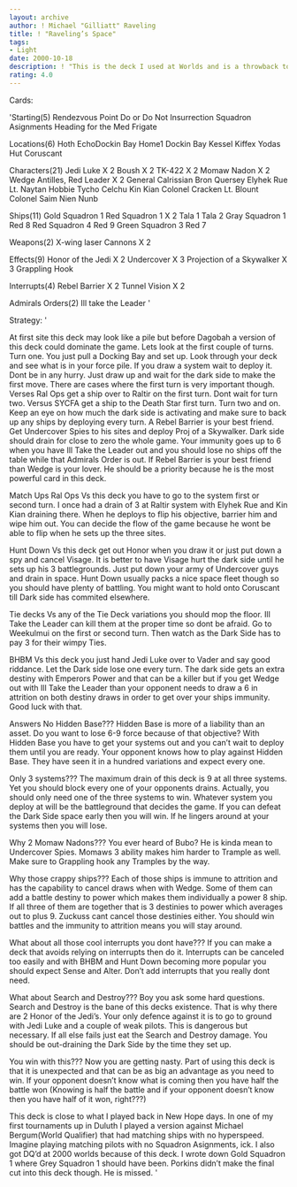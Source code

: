 ```yaml
---
layout: archive
author: ! Michael "Gilliatt" Raveling
title: ! "Raveling’s Space"
tags:
- Light
date: 2000-10-18
description: ! "This is the deck I used at Worlds and is a throwback to the old decks I used to play for light side."
rating: 4.0
---
```

Cards: 

'Starting(5)
Rendezvous Point
Do or Do Not
Insurrection
Squadron Asignments
Heading for the Med Frigate

Locations(6)
Hoth EchoDockin Bay
Home1 Dockin Bay
Kessel
Kiffex
Yodas Hut
Coruscant

Characters(21)
Jedi Luke X 2
Boush X 2
TK-422 X 2
Momaw Nadon X 2
Wedge Antilles, Red Leader X 2
General Calrissian
Bron Quersey
Elyhek Rue
Lt. Naytan
Hobbie
Tycho Celchu
Kin Kian
Colonel Cracken
Lt. Blount
Colonel Saim
Nien Nunb

Ships(11)
Gold Squadron 1
Red Squadron 1 X 2
Tala 1
Tala 2
Gray Squadron 1
Red 8
Red Squadron 4
Red 9
Green Squadron 3
Red 7

Weapons(2)
X-wing laser Cannons X 2

Effects(9)
Honor of the Jedi X 2
Undercover X 3
Projection of a Skywalker X 3
Grappling Hook

Interrupts(4)
Rebel Barrier X 2
Tunnel Vision X 2

Admirals Orders(2)
Ill take the Leader '

Strategy: '

At first site this deck may look like a pile but before Dagobah a version of this deck could dominate the game.
Lets look at the first couple of turns.
Turn one.  You just pull a Docking Bay and set up.  Look through your deck and see what is in your force pile.	If you draw a system wait to deploy it.  Dont be in any hurry.	Just draw up and wait for the dark side to make the first move.  There are cases where the first turn is very important though.  Verses Ral Ops get a ship over to Raltir on the first turn.  Dont wait for turn two.  Versus SYCFA get a ship to the Death Star first turn.
Turn two and on.
Keep an eye on how much the dark side is activating and make sure to back up any ships by deploying every turn.  A Rebel Barrier is your best friend.  Get Undercover Spies to his sites and deploy Proj of a Skywalker.  Dark side should drain for close to zero the whole game.  Your immunity goes up to 6 when you have Ill Take the Leader out and you should lose no ships off the table while that Admirals Order is out.  If Rebel Barrier is your best friend than Wedge is your lover.  He should be a priority because he is the most powerful card in this deck.

Match Ups
Ral Ops  Vs this deck you have to go to the system first or second turn.  I once had a drain of 3 at Raltir system with Elyhek Rue and Kin Kian draining there.  When he deploys to flip his objective, barrier him and wipe him out.	You can decide the flow of the game because he wont be able to flip when he sets up the three sites.

Hunt Down  Vs this deck get out Honor when you draw it or just put down a spy and cancel Visage.  It is better to have Visage hurt the dark side until he sets up his 3 battlegrounds.  Just put down your army of Undercover guys and drain in space.  Hunt Down usually packs a nice space fleet though so you should have plenty of battling.  You might want to hold onto Coruscant till Dark side has commited elsewhere.

Tie decks  Vs any of the Tie Deck variations you should mop the floor.  Ill Take the Leader can kill them at the proper time so dont be afraid.  Go to Weekulmui on the first or second turn.	Then watch as the Dark Side has to pay 3 for their wimpy Ties.

BHBM Vs this deck you just hand Jedi Luke over to Vader and say good riddance.  Let the Dark side lose one every turn.  The dark side gets an extra destiny with Emperors Power and that can be a killer but if you get Wedge out with Ill Take the Leader than your opponent needs to draw a 6 in attrition on both destiny draws in order to get over your ships immunity.  Good luck with that.

Answers
No Hidden Base???
Hidden Base is more of a liability than an asset.  Do you want to lose 6-9 force because of that objective?  With Hidden Base you have to get your systems out and you can’t wait to deploy them until you are ready.  Your opponent knows how to play against Hidden Base.  They have seen it in a hundred variations and expect every one.

Only 3 systems???
The maximum drain of this deck is 9 at all three systems.  Yet you should block every one of your opponents drains.  Actually, you should only need one of the three systems to win.  Whatever system you deploy at will be the battleground that decides the game.  If you can defeat the Dark Side space early then you will win.  If he lingers around at your systems then you will lose.

Why 2 Momaw Nadons???
You ever heard of Bubo?  He is kinda mean to Undercover Spies.	Momaws 3 ability makes him harder to Trample as well.  Make sure to Grappling hook any Tramples by the way.

Why those crappy ships???
Each of those ships is immune to attrition and has the capability to cancel draws when with Wedge.  Some of them can add a battle destiny to power which makes them individually a power 8 ship.  If all three of them are together that is 3 destinies to power which averages out to plus 9.	Zuckuss cant cancel those destinies either.  You should win battles and the immunity to attrition means you will stay around.

What about all those cool interrupts you dont have???
If you can make a deck that avoids relying on interrupts then do it.  Interrupts can be canceled too easily and with BHBM and Hunt Down becoming more popular you should expect Sense and Alter.  Don’t add interrupts that you really dont need.

What about Search and Destroy???
Boy you ask some hard questions.  Search and Destroy is the bane of this decks existence.   That is why there are 2 Honor of the Jedi’s.  Your only defence against it is to go to ground with Jedi Luke and a couple of weak pilots.  This is dangerous but necessary.  If all else fails just eat the Search and Destroy damage.  You should be out-draining the Dark Side by the time they set up.

You win with this???
Now you are getting nasty.  Part of using this deck is that it is unexpected and that can be as big an advantage as you need to win.  If your opponent doesn’t know what is coming then you have half the battle won (Knowing is half the battle and if your opponent doesn’t know then you have half of it won, right???)

This deck is close to what I played back in New Hope days.  In one of my first tournaments up in Duluth I played a version against Michael Bergum(World Qualifier) that had matching ships with no hyperspeed.	Imagine playing matching pilots with no Squadron Asignments, ick.
I also got DQ’d at 2000 worlds because of this deck.  I wrote down Gold Squadron 1 where Grey Squadron 1 should have been.
Porkins didn’t make the final cut into this deck though.  He is missed.	'